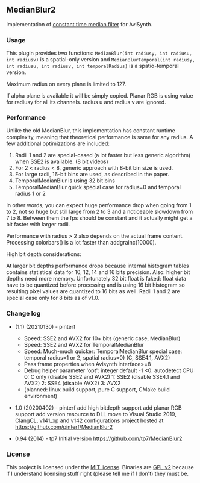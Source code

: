 ## MedianBlur2 ##

Implementation of [constant time median filter](http://nomis80.org/ctmf.html) for AviSynth. 

### Usage
This plugin provides two functions: `MedianBlur(int radiusy, int radiusu, int radiusv)` is a spatial-only version and `MedianBlurTemporal(int radiusy, int radiusu, int radiusv, int temporalRadius)` is a spatio-temporal version.

Maximum radius on every plane is limited to 127.

If alpha plane is available it will be simply copied.
Planar RGB is using value for radiusy for all its channels. radius u and radius v are ignored.

### Performance
Unlike the old MedianBlur, this implementation has constant runtime complexity, meaning that theoretical performance is same for any radius. A few additional optimizations are included:

1. Radii 1 and 2 are special-cased (a lot faster but less generic algorithm) when SSE2 is available. (8 bit videos)
2. For 2 < radius < 8, generic approach with 8-bit bin size is used.
3. For large radii, 16-bit bins are used, as described in the paper.
4. TemporalMedianBlur is using 32 bit bins
5. TemporalMedianBlur quick special case for radius=0 and temporal radius 1 or 2

In other words, you can expect huge performance drop when going from 1 to 2, not so huge but still large from 2 to 3 and a noticeable slowdown from 7 to 8. Between them the fps should be constant and it actually might get a bit faster with larger radii. 

Performance with radius > 2 also depends on the actual frame content. Processing colorbars() is a lot faster than addgrainc(10000).

High bit depth considerations:

At larger bit depths performance drops because internal histogram tables contains statistical data for 10, 12, 14 and 16 bits precision. Also: higher bit depths need more memory.
Unfortunately 32 bit float is faked: float data have to be quantized before processing and is using 16 bit histogram so resulting pixel values are quantized to 16 bits as well.
Radii 1 and 2 are special case only for 8 bits as of v1.0.

### Change log ###

- (1.1) (20210130) - pinterf
  - Speed: SSE2 and AVX2 for 10+ bits (generic case, MedianBlur)
  - Speed: SSE2 and AVX2 for TemporalMedianBlur
  - Speed: Much-much quicker: TemporalMedianBlur special case: temporal radius=1 or 2, spatial radius=0) (C, SSE4.1, AVX2)
  - Pass frame properties when Avisynth interface>=8
  - Debug helper parameter 'opt': integer default -1
    <0: autodetect CPU
    0: C only (disable SSE2 and AVX2)
    1: SSE2 (disable SSE4.1 and AVX2)
    2: SSE4 (disable AVX2)
    3: AVX2
  - (planned: linux build support, pure C support, CMake build environment)

- 1.0 (20200402) - pinterf
  add high bitdepth support
  add planar RGB support
  add version resource to DLL
  move to Visual Studio 2019, ClangCL, v141_xp and v142 configurations
  project hosted at https://github.com/pinterf/MedianBlur2
  
- 0.94 (2014) - tp7
  Initial version
  https://github.com/tp7/MedianBlur2

### License ###
This project is licensed under the [MIT license][mit_license]. Binaries are [GPL v2][gpl_v2] because if I understand licensing stuff right (please tell me if I don't) they must be.

[mit_license]: http://opensource.org/licenses/MIT
[gpl_v2]: http://www.gnu.org/licenses/gpl-2.0.html
